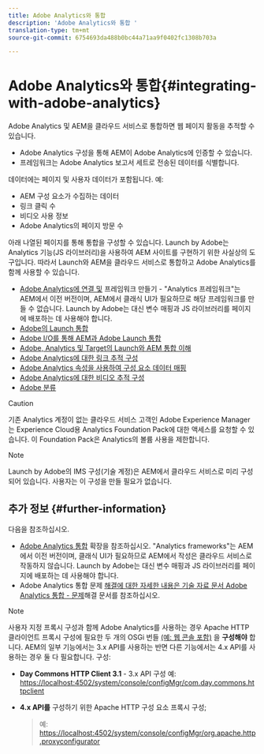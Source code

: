 ```yaml
---
title: Adobe Analytics와 통합
description: 'Adobe Analytics와 통합 '
translation-type: tm+mt
source-git-commit: 6754693da488b0bc44a71aa9f0402fc1308b703a

---
```



# Adobe Analytics와 통합{#integrating-with-adobe-analytics}

Adobe Analytics 및 AEM을 클라우드 서비스로 통합하면 웹 페이지 활동을 추적할 수 있습니다.

* Adobe Analytics 구성을 통해 AEM이 Adobe Analytics에 인증할 수 있습니다.
* 프레임워크는 Adobe Analytics 보고서 세트로 전송된 데이터를 식별합니다.

데이터에는 페이지 및 사용자 데이터가 포함됩니다. 예:

* AEM 구성 요소가 수집하는 데이터
* 링크 클릭 수
* 비디오 사용 정보
* Adobe Analytics의 페이지 방문 수

아래 나열된 페이지를 통해 통합을 구성할 수 있습니다. Launch by Adobe는 Analytics 기능(JS 라이브러리)을 사용하여 AEM 사이트를 구현하기 위한 사실상의 도구입니다. 따라서 Launch와 AEM을 클라우드 서비스로 통합하고 Adobe Analytics를 함께 사용할 수 있습니다.

* [Adobe Analytics에 연결 및](https://docs.adobe.com/content/help/en/experience-manager-65/administering/integration/adobeanalytics-connect.html) 프레임워크 만들기 - &quot;Analytics 프레임워크&quot;는 AEM에서 이전 버전이며, AEM에서 클래식 UI가 필요하므로 해당 프레임워크를 만들 수 없습니다. Launch by Adobe는 대신 변수 매핑과 JS 라이브러리를 페이지에 배포하는 데 사용해야 합니다.
* [Adobe의 Launch 통합](https://docs.adobe.com/content/help/en/experience-manager-learn/sites/integrations/adobe-launch-integration-tutorial-understand.html)
* [Adobe I/O를 통해 AEM과 Adobe Launch 통합](https://helpx.adobe.com/experience-manager/using/aem_launch_adobeio_integration.html)
* [Adobe, Analytics 및 Target의 Launch와 AEM 통합 이해](https://helpx.adobe.com/experience-manager/kt/integration/using/aem-launch-integration-tutorial-understand.html)
* [Adobe Analytics에 대한 링크 추적 구성](https://docs.adobe.com/content/help/en/experience-manager-65/administering/integration/adobeanalytics-link.html)
* [Adobe Analytics 속성을 사용하여 구성 요소 데이터 매핑](https://docs.adobe.com/content/help/en/experience-manager-65/administering/integration/adobeanalytics-mapping.html)
* [Adobe Analytics에 대한 비디오 추적 구성](https://docs.adobe.com/content/help/en/experience-manager-65/administering/integration/adobeanalytics-video.html)
* [Adobe 분류](https://docs.adobe.com/content/help/en/experience-manager-65/administering/integration/adobeanalytics-classifications.html)

>[!CAUTION]
>
>기존 Analytics 계정이 없는 클라우드 서비스 고객인 Adobe Experience Manager는 Experience Cloud용 Analytics Foundation Pack에 대한 액세스를 요청할 수 있습니다.  이 Foundation Pack은 Analytics의 볼륨 사용을 제한합니다.

>[!NOTE]
>
>Launch by Adobe의 IMS 구성(기술 계정)은 AEM에서 클라우드 서비스로 미리 구성되어 있습니다. 사용자는 이 구성을 만들 필요가 없습니다.

## 추가 정보 {#further-information}

다음을 참조하십시오.

* [Adobe Analytics 통합](https://docs.adobe.com/content/help/en/experience-manager-65/developing/extending-aem/extending-analytics/extending-analytics.html) 확장을 참조하십시오. &quot;Analytics frameworks&quot;는 AEM에서 이전 버전이며, 클래식 UI가 필요하므로 AEM에서 작성은 클라우드 서비스로 작동하지 않습니다. Launch by Adobe는 대신 변수 매핑과 JS 라이브러리를 페이지에 배포하는 데 사용해야 합니다.
* Adobe Analytics 통합 문제 [해결에 대한 자세한 내용은 기술 자료 문서 Adobe Analytics 통합 - 문제](https://helpx.adobe.com/experience-manager/kb/sitecatalystintegrationtroubleshooting.html)해결 문서를 참조하십시오.

>[!NOTE]
>
>사용자 지정 프록시 구성과 함께 Adobe Analytics를 사용하는 경우 Apache HTTP 클라이언트 프록시 구성에 필요한 두 개의 OSGi 번들 [(예: 웹 콘솔 포함)](https://docs.adobe.com/content/help/en/experience-manager-65/deploying/configuring/configuring-osgi.html) 을 **구성해야** 합니다. AEM의 일부 기능에서는 3.x API를 사용하는 반면 다른 기능에서는 4.x API를 사용하는 경우 둘 다 필요합니다. 구성:
>
>* **Day Commons HTTP Client 3.1** - 3.x API 구성
   >  예: [https://localhost:4502/system/console/configMgr/com.day.commons.httpclient](https://localhost:4502/system/console/configMgr/com.day.commons.httpclient)
   >
   >
* **4.x API를** 구성하기 위한 Apache HTTP 구성 요소 프록시 구성;
   >  예: [https://localhost:4502/system/console/configMgr/org.apache.http.proxyconfigurator](https://localhost:4502/system/console/configMgr/org.apache.http.proxyconfigurator)
>



